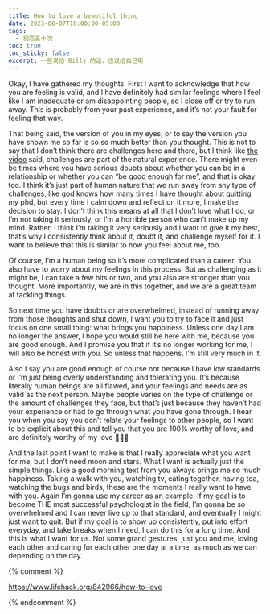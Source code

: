 ```yaml
---
title: How to love a beautiful thing
date: 2023-06-07T18:00:00-05:00
tags:
  - 初恋五十次
toc: true
toc_sticky: false
excerpt: 一些说给 Billy 的话，也说给自己听
---
```


Okay, I have gathered my thoughts. First I want to acknowledge that how you are feeling is valid, and I have definitely had similar feelings where I feel like I am inadequate or am disappointing people, so I close off or try to run away. This is probably from your past experience, and it’s not your fault for feeling that way. 

That being said, the version of you in my eyes, or to say the version you have shown me so far is so so much better than you thought. This is not to say that I don’t think there are challenges here and there, but I think like [the video](https://youtu.be/PWLu5bVCY8A?fbclid=IwAR20pDmX_X6NyV_jFimw8XStUH-2MyXs8q74RDkrU_UL7l8CTkKiZaQ3Wnc) said, challenges are part of the natural experience. There might even be times where you have serious doubts about whether you can be in a relationship or whether you can “be good enough for me”, and that is okay too. I think it’s just part of human nature that we run away from any type of challenges, like god knows how many times I have thought about quitting my phd, but every time I calm down and reflect on it more, I make the decision to stay. I don’t think this means at all that I don’t love what I do, or I’m not taking it seriously, or I’m a horrible person who can’t make up my mind. Rather, I think I’m taking it very seriously and I want to give it my best, that’s why I consistently think about it, doubt it, and challenge myself for it. I want to believe that this is similar to how you feel about me, too. 

Of course, I’m a human being so it’s more complicated than a career. You also have to worry about my feelings in this process. But as challenging as it might be, I can take a few hits or two, and you also are stronger than you thought. More importantly, we are in this together, and we are a great team at tackling things. 

So next time you have doubts or are overwhelmed, instead of running away from those thoughts and shut down, I want you to try to face it and just focus on one small thing: what brings you happiness. Unless one day I am no longer the answer, I hope you would still be here with me, because you are good enough. And I promise you that if it’s no longer working for me, I will also be honest with you. So unless that happens, I’m still very much in it.

Also I say you are good enough of course not because I have low standards or I’m just being overly understanding and tolerating you. It’s because literally human beings are all flawed, and your feelings and needs are as valid as the next person. Maybe people varies on the type of challenge or the amount of challenges they face, but that’s just because they haven’t had your experience or had to go through what you have gone through. I hear you when you say you don’t relate your feelings to other people, so I want to be explicit about this and tell you that you are 100% worthy of love, and are definitely worthy of my love 💜💜💜

And the last point I want to make is that I really appreciate what you want for me, but I don’t need moon and stars. What I want is actually just the simple things. Like a good morning text from you always brings me so much happiness. Taking a walk with you, watching tv, eating together, having tea, watching the bugs and birds, these are the moments I really want to have with you. Again I’m gonna use my career as an example. If my goal is to become THE most successful psychologist in the field, I’m gonna be so overwhelmed and I can never live up to that standard, and eventually I might just want to quit. But if my goal is to show up consistently, put into effort everyday, and take breaks when I need, I can do this for a long time. And this is what I want for us. Not some grand gestures, just you and me, loving each other and caring for each other one day at a time, as much as we can depending on the day.


{% comment %}

https://www.lifehack.org/842966/how-to-love

{% endcomment %}
